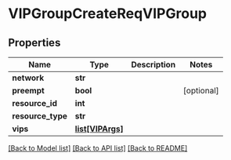 # VIPGroupCreateReqVIPGroup

## Properties
Name | Type | Description | Notes
------------ | ------------- | ------------- | -------------
**network** | **str** |  | 
**preempt** | **bool** |  | [optional] 
**resource_id** | **int** |  | 
**resource_type** | **str** |  | 
**vips** | [**list[VIPArgs]**](VIPArgs.md) |  | 

[[Back to Model list]](../README.md#documentation-for-models) [[Back to API list]](../README.md#documentation-for-api-endpoints) [[Back to README]](../README.md)



